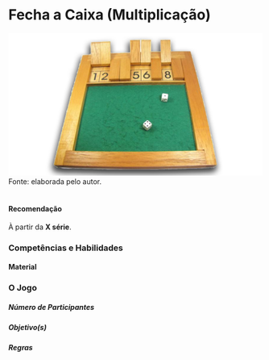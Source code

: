 # Fecha a Caixa (Multiplicação)  

![Fecha a Caixa (Multiplicação)](/imagens/jogos/fecha-caixa.jpg "Fecha a Caixa (Multiplicação)")  
Fonte: elaborada pelo autor.  
<br/>  

#### <i class="fa fa-thumbs-o-up"></i> Recomendação  
À partir da **X série**.  

### <i class="fa fa-child"></i> Competências e Habilidades  

#### <i class="fa fa-scissors"></i> Material  

### <div class="row text-center">O Jogo</div>  
##### <i class="fa fa-users"></i> Número de Participantes  

##### <i class="fa fa-trophy"></i> Objetivo(s)  

##### <i class="fa fa-thumb-tack"></i> Regras  
